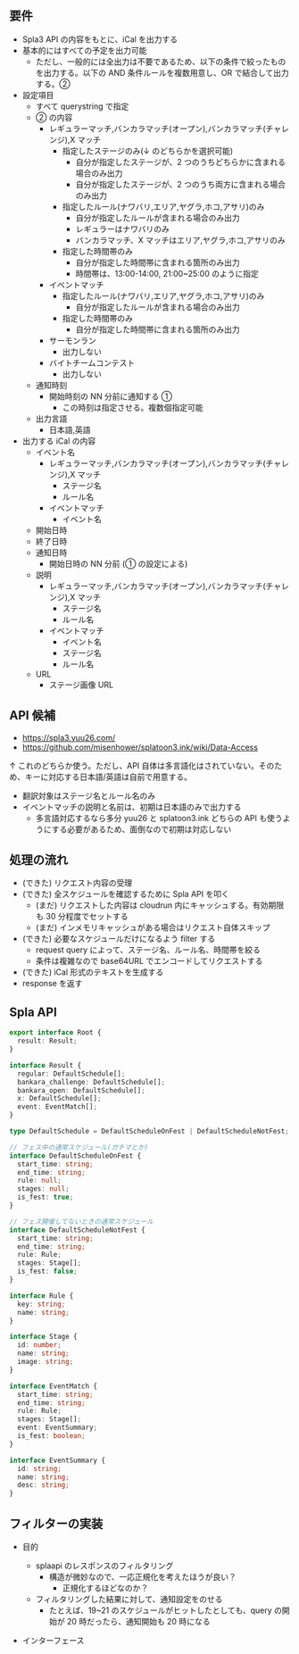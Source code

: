 ## 要件

- Spla3 API の内容をもとに、iCal を出力する
- 基本的にはすべての予定を出力可能
  - ただし、一般的には全出力は不要であるため、以下の条件で絞ったものを出力する。以下の AND 条件ルールを複数用意し、OR で結合して出力する。②
- 設定項目
  - すべて querystring で指定
  - ② の内容
    - レギュラーマッチ,バンカラマッチ(オープン),バンカラマッチ(チャレンジ),X マッチ
      - 指定したステージのみ(↓ のどちらかを選択可能)
        - 自分が指定したステージが、2 つのうちどちらかに含まれる場合のみ出力
        - 自分が指定したステージが、2 つのうち両方に含まれる場合のみ出力
      - 指定したルール(ナワバリ,エリア,ヤグラ,ホコ,アサリ)のみ
        - 自分が指定したルールが含まれる場合のみ出力
        - レギュラーはナワバリのみ
        - バンカラマッチ、X マッチはエリア,ヤグラ,ホコ,アサリのみ
      - 指定した時間帯のみ
        - 自分が指定した時間帯に含まれる箇所のみ出力
        - 時間帯は、13:00-14:00, 21:00~25:00 のように指定
    - イベントマッチ
      - 指定したルール(ナワバリ,エリア,ヤグラ,ホコ,アサリ)のみ
        - 自分が指定したルールが含まれる場合のみ出力
      - 指定した時間帯のみ
        - 自分が指定した時間帯に含まれる箇所のみ出力
    - サーモンラン
      - 出力しない
    - バイトチームコンテスト
      - 出力しない
  - 通知時刻
    - 開始時刻の NN 分前に通知する ①
      - この時刻は指定させる。複数個指定可能
  - 出力言語
    - 日本語,英語
- 出力する iCal の内容
  - イベント名
    - レギュラーマッチ,バンカラマッチ(オープン),バンカラマッチ(チャレンジ),X マッチ
      - ステージ名
      - ルール名
    - イベントマッチ
      - イベント名
  - 開始日時
  - 終了日時
  - 通知日時
    - 開始日時の NN 分前 (① の設定による)
  - 説明
    - レギュラーマッチ,バンカラマッチ(オープン),バンカラマッチ(チャレンジ),X マッチ
      - ステージ名
      - ルール名
    - イベントマッチ
      - イベント名
      - ステージ名
      - ルール名
  - URL
    - ステージ画像 URL

## API 候補

- https://spla3.yuu26.com/
- https://github.com/misenhower/splatoon3.ink/wiki/Data-Access

↑ これのどちらか使う。ただし、API 自体は多言語化はされていない。そのため、キーに対応する日本語/英語は自前で用意する。

- 翻訳対象はステージ名とルール名のみ
- イベントマッチの説明と名前は、初期は日本語のみで出力する
  - 多言語対応するなら多分 yuu26 と splatoon3.ink どちらの API も使うようにする必要があるため、面倒なので初期は対応しない

## 処理の流れ

- (できた) リクエスト内容の受理
- (できた) 全スケジュールを確認するために Spla API を叩く
  - (まだ) リクエストした内容は cloudrun 内にキャッシュする。有効期限も 30 分程度でセットする
  - (まだ) インメモリキャッシュがある場合はリクエスト自体スキップ
- (できた) 必要なスケジュールだけになるよう filter する
  - request query によって、ステージ名、ルール名、時間帯を絞る
  - 条件は複雑なので base64URL でエンコードしてリクエストする
- (できた) iCal 形式のテキストを生成する
- response を返す

## Spla API

```typescript
export interface Root {
  result: Result;
}

interface Result {
  regular: DefaultSchedule[];
  bankara_challenge: DefaultSchedule[];
  bankara_open: DefaultSchedule[];
  x: DefaultSchedule[];
  event: EventMatch[];
}

type DefaultSchedule = DefaultScheduleOnFest | DefaultScheduleNotFest;

// フェス中の通常スケジュール(ガチマとか)
interface DefaultScheduleOnFest {
  start_time: string;
  end_time: string;
  rule: null;
  stages: null;
  is_fest: true;
}

// フェス開催してないときの通常スケジュール
interface DefaultScheduleNotFest {
  start_time: string;
  end_time: string;
  rule: Rule;
  stages: Stage[];
  is_fest: false;
}

interface Rule {
  key: string;
  name: string;
}

interface Stage {
  id: number;
  name: string;
  image: string;
}

interface EventMatch {
  start_time: string;
  end_time: string;
  rule: Rule;
  stages: Stage[];
  event: EventSummary;
  is_fest: boolean;
}

interface EventSummary {
  id: string;
  name: string;
  desc: string;
}
```

## フィルターの実装

- 目的

  - splaapi のレスポンスのフィルタリング
    - 構造が微妙なので、一応正規化を考えたほうが良い？
      - 正規化するほどなのか？
  - フィルタリングした結果に対して、通知設定をのせる
    - たとえば、19~21 のスケジュールがヒットしたとしても、query の開始が 20 時だったら、通知開始も 20 時になる

- インターフェース

